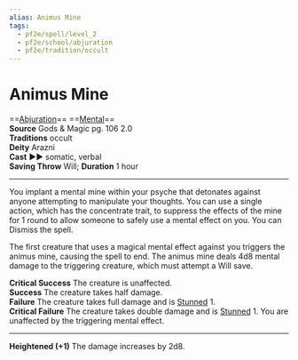 ```yaml
---
alias: Animus Mine
tags:
  - pf2e/spell/level_2
  - pf2e/school/abjuration
  - pf2e/tradition/occult
---
```


# Animus Mine

==[Abjuration](Abjuration.md)== ==[Mental](Mental.md)==  
__Source__ Gods & Magic pg. 106 2.0  
**Traditions** occult  
**Deity** Arazni  
**Cast** ►► somatic, verbal  
**Saving Throw** Will; **Duration** 1 hour

---

You implant a mental mine within your psyche that detonates against anyone attempting to manipulate your thoughts. You can use a single action, which has the concentrate trait, to suppress the effects of the mine for 1 round to allow someone to safely use a mental effect on you. You can Dismiss the spell.

The first creature that uses a magical mental effect against you triggers the animus mine, causing the spell to end. The animus mine deals 4d8 mental damage to the triggering creature, which must attempt a Will save.

**Critical Success** The creature is unaffected.  
**Success** The creature takes half damage.  
**Failure** The creature takes full damage and is [Stunned](Stunned.md) 1.  
**Critical Failure** The creature takes double damage and is [Stunned](Stunned.md) 1. You are unaffected by the triggering mental effect.

<hr>

**Heightened (+1)** The damage increases by 2d8.
